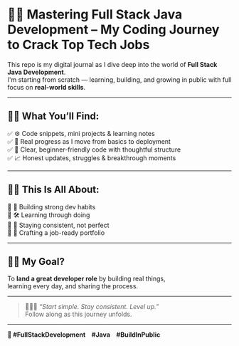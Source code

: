 # 🚀✨ Mastering Full Stack Java Development – My Coding Journey to Crack Top Tech Jobs

This repo is my digital journal as I dive deep into the world of **Full Stack Java Development**.  
I'm starting from scratch — learning, building, and growing in public with full focus on **real-world skills**.

---

## 📁💡 What You’ll Find:

✅ ⚙️ Code snippets, mini projects & learning notes  
✅ 🚧 Real progress as I move from basics to deployment  
✅ 🧠 Clear, beginner-friendly code with thoughtful structure  
✅ 📈 Honest updates, struggles & breakthrough moments  

---

## 🌱🔥 This Is All About:

🔹 💪 Building strong dev habits  
🔹 🛠️ Learning through doing  
🔹 🧩 Staying consistent, not perfect  
🔹 🧳 Crafting a job-ready portfolio  

---

## 🎯💭 My Goal?

To **land a great developer role** by building real things,  
learning every day, and sharing the process.

---

> 🧘‍♂️✨ *“Start simple. Stay consistent. Level up.”*  
> Follow along as this journey unfolds.

---

**📌 #FullStackDevelopment #Java #BuildInPublic**
